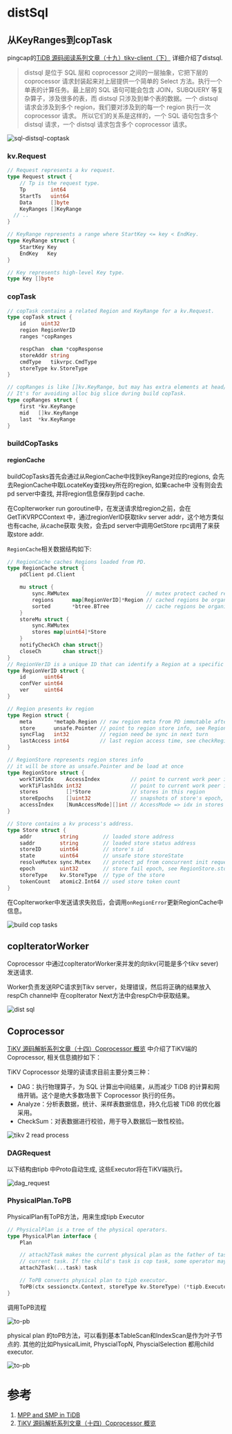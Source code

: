 # distSql

<!-- toc -->

## 从KeyRanges到copTask

pingcap的[TiDB 源码阅读系列文章（十九）tikv-client（下）](https://pingcap.com/blog-cn/tidb-source-code-reading-19/#tidb-%E6%BA%90%E7%A0%81%E9%98%85%E8%AF%BB%E7%B3%BB%E5%88%97%E6%96%87%E7%AB%A0%E5%8D%81%E4%B9%9Dtikv-client%E4%B8%8B) 
详细介绍了distsql.

> distsql 是位于 SQL 层和 coprocessor 之间的一层抽象，它把下层的 coprocessor 请求封装起来对上层提供一个简单的 Select 方法。执行一个单表的计算任务。最上层的 SQL 语句可能会包含 JOIN，SUBQUERY 等复杂算子，涉及很多的表，而 distsql 只涉及到单个表的数据。一个 distsql 请求会涉及到多个 region，我们要对涉及到的每一个 region 执行一次 coprocessor 请求。
> 所以它们的关系是这样的，一个 SQL 语句包含多个 distsql 请求，一个 distsql 请求包含多个 coprocessor 请求。

![sql-distsql-coptask](./dot/sql-distsql-coptask.svg)


### kv.Request

```go
// Request represents a kv request.
type Request struct {
	// Tp is the request type.
	Tp        int64
	StartTs   uint64
	Data      []byte
	KeyRanges []KeyRange
  // ..
}

// KeyRange represents a range where StartKey <= key < EndKey.
type KeyRange struct {
	StartKey Key
	EndKey   Key
}

// Key represents high-level Key type.
type Key []byte
```

### copTask
```go
// copTask contains a related Region and KeyRange for a kv.Request.
type copTask struct {
	id     uint32
	region RegionVerID
	ranges *copRanges

	respChan  chan *copResponse
	storeAddr string
	cmdType   tikvrpc.CmdType
	storeType kv.StoreType
}

// copRanges is like []kv.KeyRange, but may has extra elements at head/tail.
// It's for avoiding alloc big slice during build copTask.
type copRanges struct {
	first *kv.KeyRange
	mid   []kv.KeyRange
	last  *kv.KeyRange
}
```


### buildCopTasks


#### regionCache

buildCopTasks首先会通过从RegionCache中找到keyRange对应的regions, 
会先去RegionCache中取LocateKey查找key所在的region, 如果cache中
没有则会去pd server中查找, 并将region信息保存到pd cache.


在CopIterworker run goroutine中，在发送请求给region之前，会在GetTiKVRPCContext
中，通过regionVerID获取tikv server addr，这个地方类似也有cache, 从cache获取
失败，会去pd server中调用GetStore rpc调用了来获取store addr.

`RegionCache`相关数据结构如下:

```go
// RegionCache caches Regions loaded from PD.
type RegionCache struct {
	pdClient pd.Client

	mu struct {
		sync.RWMutex                         // mutex protect cached region
		regions      map[RegionVerID]*Region // cached regions be organized as regionVerID to region ref mapping
		sorted       *btree.BTree            // cache regions be organized as sorted key to region ref mapping
	}
	storeMu struct {
		sync.RWMutex
		stores map[uint64]*Store
	}
	notifyCheckCh chan struct{}
	closeCh       chan struct{}
}
// RegionVerID is a unique ID that can identify a Region at a specific version.
type RegionVerID struct {
	id      uint64
	confVer uint64
	ver     uint64
}

// Region presents kv region
type Region struct {
	meta       *metapb.Region // raw region meta from PD immutable after init
	store      unsafe.Pointer // point to region store info, see RegionStore
	syncFlag   int32          // region need be sync in next turn
	lastAccess int64          // last region access time, see checkRegionCacheTTL
}

// RegionStore represents region stores info
// it will be store as unsafe.Pointer and be load at once
type RegionStore struct {
	workTiKVIdx    AccessIndex          // point to current work peer in meta.Peers and work store in stores(same idx) for tikv peer
	workTiFlashIdx int32                // point to current work peer in meta.Peers and work store in stores(same idx) for tiflash peer
	stores         []*Store             // stores in this region
	storeEpochs    []uint32             // snapshots of store's epoch, need reload when `storeEpochs[curr] != stores[cur].fail`
	accessIndex    [NumAccessMode][]int // AccessMode => idx in stores
}

// Store contains a kv process's address.
type Store struct {
	addr         string        // loaded store address
	saddr        string        // loaded store status address
	storeID      uint64        // store's id
	state        uint64        // unsafe store storeState
	resolveMutex sync.Mutex    // protect pd from concurrent init requests
	epoch        uint32        // store fail epoch, see RegionStore.storeEpochs
	storeType    kv.StoreType  // type of the store
	tokenCount   atomic2.Int64 // used store token count
}
```

在CopIterworker中发送请求失败后，会调用`onRegionError`更新RegionCache中信息。

![build cop tasks](./dot/build-cop-tasks.svg)



## copIteratorWorker

Coprocessor 中通过copIteratorWorker来并发的向tikv(可能是多个tikv sever) 发送请求.

Worker负责发送RPC请求到Tikv server，处理错误，然后将正确的结果放入respCh channel中
在copIterator Next方法中会respCh中获取结果。

![dist sql](./dot/dist_sql.svg)


## Coprocessor

[TiKV 源码解析系列文章（十四）Coprocessor 概览](https://pingcap.com/blog-cn/tikv-source-code-reading-14/)
中介绍了TiKV端的Coprocessor, 相关信息摘抄如下：


TiKV Coprocessor 处理的读请求目前主要分类三种：

* DAG：执行物理算子，为 SQL 计算出中间结果，从而减少 TiDB 的计算和网络开销。这个是绝大多数场景下 Coprocessor 执行的任务。
* Analyze：分析表数据，统计、采样表数据信息，持久化后被 TiDB 的优化器采用。
* CheckSum：对表数据进行校验，用于导入数据后一致性校验。

![tikv 2 read process](./dot/2-read-process.png)


### DAGRequest

以下结构由tipb 中Proto自动生成, 这些Executor将在TiKV端执行。

![dag_request](./dot/dag_request.svg)

### PhysicalPlan.ToPB
PhysicalPlan有ToPB方法，用来生成tipb Executor
```go
// PhysicalPlan is a tree of the physical operators.
type PhysicalPlan interface {
	Plan

	// attach2Task makes the current physical plan as the father of task's physicalPlan and updates the cost of
	// current task. If the child's task is cop task, some operator may close this task and return a new rootTask.
	attach2Task(...task) task

	// ToPB converts physical plan to tipb executor.
	ToPB(ctx sessionctx.Context, storeType kv.StoreType) (*tipb.Executor, error)
}
```

调用ToPB流程

![to-pb](./dot/to-pd.svg)

physical plan 的toPB方法，可以看到基本TableScan和IndexScan是作为叶子节点的.
其他的比如PhysicalLimit, PhyscialTopN, PhyscialSelection 都用child executor.

![to-pb](./dot/to-pb2.svg)

# 参考
1. [MPP and SMP in TiDB](https://github.com/pingcap/blog-cn/blob/master/mpp-smp-tidb.md)
2. [TiKV 源码解析系列文章（十四）Coprocessor 概览](https://pingcap.com/blog-cn/tikv-source-code-reading-14/)
